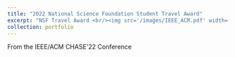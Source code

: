 ```yaml
---
title: "2022 National Science Foundation Student Travel Award"
excerpt: "NSF Travel Award <br/><img src='/images/IEEE_ACM.pdf' width='500' height='300'>"
collection: portfolio
---
```

From the IEEE/ACM CHASE'22 Conference
